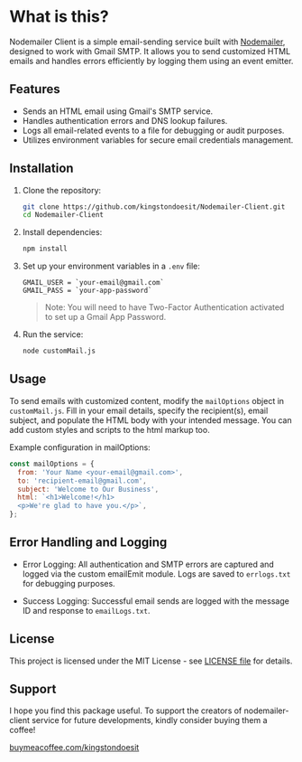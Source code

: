 # What is this?

Nodemailer Client is a simple email-sending service built with [Nodemailer](https://www.npmjs.com/package/nodemailer), designed to work with Gmail SMTP. It allows you to send customized HTML emails and handles errors efficiently by logging them using an event emitter.

## Features

- Sends an HTML email using Gmail's SMTP service.
- Handles authentication errors and DNS lookup failures.
- Logs all email-related events to a file for debugging or audit purposes.
- Utilizes environment variables for secure email credentials management.

## Installation

1. Clone the repository:

   ```bash
   git clone https://github.com/kingstondoesit/Nodemailer-Client.git
   cd Nodemailer-Client
   ```

2. Install dependencies:

   ```bash
   npm install
   ```

3. Set up your environment variables in a `.env` file:

   ```env
   GMAIL_USER = `your-email@gmail.com`
   GMAIL_PASS = `your-app-password`
   ```
   >Note: You will need to have Two-Factor Authentication activated to set up a Gmail App Password.

4. Run the service:

   ```bash
   node customMail.js
   ```

## Usage

To send emails with customized content, modify the `mailOptions` object in `customMail.js`. Fill in your email details, specify the recipient(s), email subject, and populate the HTML body with your intended message. You can add custom styles and scripts to the html markup too.

Example configuration in mailOptions:

```js
const mailOptions = {
  from: 'Your Name <your-email@gmail.com>',
  to: 'recipient-email@gmail.com',
  subject: 'Welcome to Our Business',
  html: `<h1>Welcome!</h1>
  <p>We're glad to have you.</p>`,
};
```

## Error Handling and Logging

- Error Logging: All authentication and SMTP errors are captured and logged via the custom emailEmit module. Logs are saved to `errlogs.txt` for debugging purposes.

- Success Logging: Successful email sends are logged with the message ID and response to `emailLogs.txt`.

## License

This project is licensed under the MIT License - see [LICENSE file](https://opensource.org/licenses/MIT%C2%A0%C2%A0%C2%A0) for details.

## Support
I hope you find this package useful. To support the creators of nodemailer-client service for future developments, kindly consider buying them a coffee!

[buymeacoffee.com/kingstondoesit](https://buymeacoffee.com/kingstondoesit)
